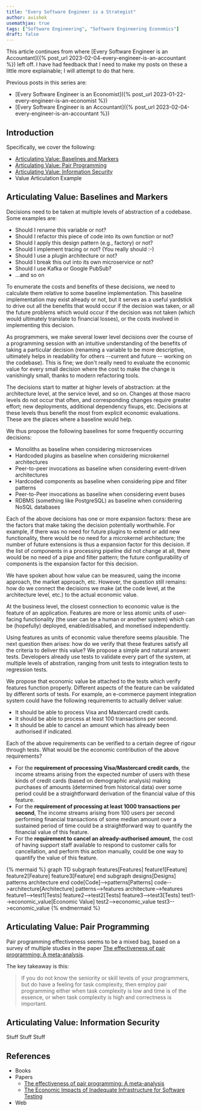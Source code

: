 ```yaml
---
title: "Every Software Engineer is a Strategist"
author: avishek
usemathjax: true
tags: ["Software Engineering", "Software Engineering Economics"]
draft: false
---
```


This article continues from where [Every Software Engineer is an Accountant]({% post_url 2023-02-04-every-engineer-is-an-accountant %}) left off. I have had feedback that I need to make my posts on these a little more explainable; I will attempt to do that here.

Previous posts in this series are:

- [Every Software Engineer is an Economist]({% post_url 2023-01-22-every-engineer-is-an-economist %})
- [Every Software Engineer is an Accountant]({% post_url 2023-02-04-every-engineer-is-an-accountant %})

## Introduction

Specifically, we cover the following:

- [Articulating Value: Baselines and Markers](#articulating-value-baselines-and-markers)
- [Articulating Value: Pair Programming](#articulating-value-pair-programming)
- [Articulating Value: Information Security](#articulating-value-information-security)
- Value Articulation Example

## Articulating Value: Baselines and Markers

Decisions need to be taken at multiple levels of abstraction of a codebase. Some examples are:

- Should I rename this variable or not?
- Should I refactor this piece of code into its own function or not?
- Should I apply this design pattern (e.g., factory) or not?
- Should I implement tracing or not? (You really should :-)
- Should I use a plugin architecture or not?
- Should I break this out into its own microservice or not?
- Should I use Kafka or Google PubSub?
- ...and so on

To enumerate the costs and benefits of these decisions, we need to calculate them relative to some baseline implementation. This baseline implementation may exist already or not, but it serves as a useful yardstick to drive out all the benefits that would occur if the decision was taken, or all the future problems which would occur if the decision was not taken (which would ultimately translate to financial losses), or the costs involved in implementing this decision.

As programmers, we make several lower level decisions over the course of a programming session with an intuitive understanding of the benefits of taking a particular decision (renaming a variable to be more descriptive, ultimately helps in readability for others --current and future -- working on the codebase). This is fine; we don't really need to evaluate the economic value for every small decision where the cost to make the change is vanishingly small, thanks to modern refactoring tools.

The decisions start to matter at higher levels of abstraction: at the architecture level, at the service level, and so on. Changes at those macro levels do not occur that often, and corresponding changes require greater effort; new deployments, additional dependency fixups, etc. Decisions at these levels thus benefit the most from explicit economic evaluations. These are the places where a baseline would help.

We thus propose the following baselines for some frequently occurring decisions:

- Monoliths as baseline when considering microservices
- Hardcoded plugins as baseline when considering microkernel architectures
- Peer-to-peer invocations as baseline when considering event-driven architectures
- Hardcoded components as baseline when considering pipe and filter patterns
- Peer-to-Peer invocations as baseline when considering event buses
- RDBMS (something like PostgreSQL) as baseline when considering NoSQL databases

Each of the above decisions has one or more expansion factors: these are the factors that make taking the decision potentially worthwhile. For example, if there was no need for future plugins to extend or add new functionality, there would be no need for a microkernel architecture; the number of future extensions is thus a expansion factor for this decision. If the list of components in a processing pipeline did not change at all, there would be no need of a pipe and filter pattern; the future configurability of components is the expansion factor for this decision.

We have spoken about how value can be measured, uaing the income approach, the market approach, etc. However, the question still remains: how do we connect the decisions we make (at the code level, at the architecture level, etc.) to the actual economic value.

At the business level, the closest connection to economic value is the feature of an application. Features are more or less atomic units of user-facing functionality (the user can be a human or another system) which can be (hopefully) deployed, enabled/disabled, and monetised independently.

Using features as units of economic value therefore seems plausible. The next question then arises: how do we verify that these features satisfy all the criteria to deliver this value? We propose a simple and natural answer: tests. Developers already use tests to validate every part of the system, at multiple levels of abstration, ranging from unit tests to integration tests to regression tests.

We propose that economic value be attached to the tests which verify features function properly. Different aspects of the feature can be validated by different sorts of tests. For example, an e-commerce payment integration system could have the following requirements to actually deliver value:

- It should be able to process Visa and Mastercard credit cards.
- It should be able to process at least 100 transactions per second.
- It should be able to cancel an amount which has already been authorised if indicated.

Each of the above requirements can be verified to a certain degree of rigour through tests. What would be the economic contribution of the above requirements?

- For the **requirement of processing Visa/Mastercard credit cards**, the income streams arising from the expected number of users with these kinds of credit cards (based on demographic analysis) making purchases of amounts (determined from historical data) over some period could be a straightforward derivation of the financial value of this feature.
- For the **requirement of processing at least 1000 transactions per second**, The income streams arising from 100 users per second performing financial transactions of some median amount over a sustained period of time could be a straightforward way to quantify the financial value of this feature.
- For the **requirement to cancel an already-authorised amount**, the cost of having support staff available to respond to customer calls for cancellation, and perform this action manually, could be one way to quantify the value of this feature.

{% mermaid %}
graph TD
subgraph features[Features]
    feature1[Feature]
    feature2[Feature]
    feature3[Feature]
end
subgraph designs[Designs]
    patterns
    architecture
end
code[Code]-->patterns[Patterns]
code-->architecture[Architecture]
patterns-->features
architecture-->features
feature1-->test1[Tests]
feature2-->test2[Tests]
feature3-->test3[Tests]
test1-->economic_value[Economic Value]
test2-->economic_value
test3-->economic_value
{% endmermaid %}


## Articulating Value: Pair Programming

Pair programming effectiveness seems to be a mixed bag, based on a survey of multiple studies in the paper [The effectiveness of pair programming: A meta-analysis](https://www.researchgate.net/publication/222408325_The_effectiveness_of_pair_programming_A_meta-analysis).

The key takeaway is this:

>  If you do not know the seniority or skill levels of your programmers, but do have a feeling for task complexity, then employ pair programming either when task complexity is low and time is of the essence, or when task complexity is high and correctness is important.

## Articulating Value: Information Security

Stuff Stuff Stuff

## References
- Books
- Papers
    - [The effectiveness of pair programming: A meta-analysis](https://www.researchgate.net/publication/222408325_The_effectiveness_of_pair_programming_A_meta-analysis)
    - [The Economic Impacts of Inadequate Infrastructure for Software Testing](https://www.nist.gov/system/files/documents/director/planning/report02-3.pdf)
- Web
